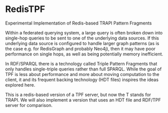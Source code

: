 # RedisTPF
Experimental Implementation of Redis-based TRAPI Pattern Fragments

Within a federated querying system, a large query is often broken down into single-hop queries to be sent to one of the underlying data sources.   If this underlying data source is configured to handle larger graph patterns (as is the case e.g. for RedisGraph and probably Neo4j), then it may have poor performance on single hops, as well as being potentially memory inefficient.

In RDF/SPARQL there is a technology called Triple Pattern Fragments that only handles single-triple queries rather than full SPARQL.  While the goal of TPF is less about performance and more about moving computation to the client, it and its frequent backing technology (HDT files) inspires the ideas explored here.

This is a redis-based version of a TPF server, but now the T stands for TRAPI.  We will also implement a version that uses an HDT file and RDF/TPF server for comparison.

